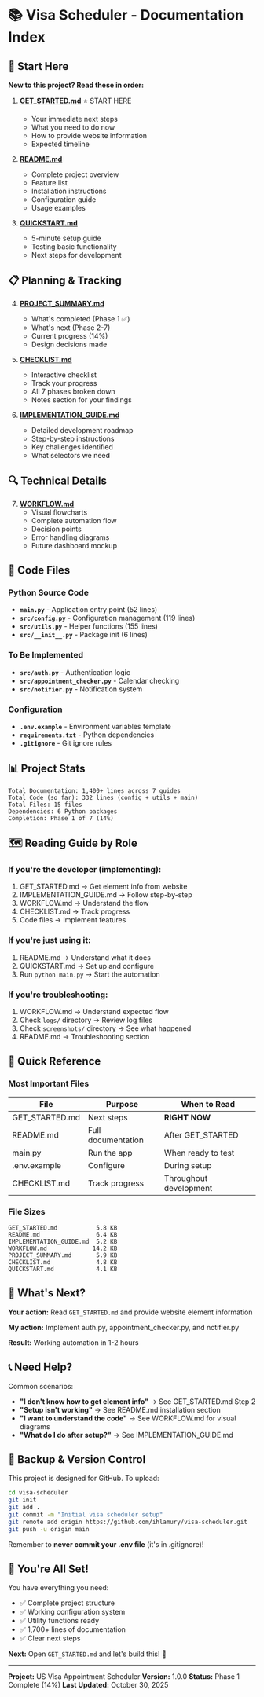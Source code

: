 # 📚 Visa Scheduler - Documentation Index

## 🎯 Start Here

**New to this project? Read these in order:**

1. **[GET_STARTED.md](GET_STARTED.md)** ⭐ START HERE
   - Your immediate next steps
   - What you need to do now
   - How to provide website information
   - Expected timeline

2. **[README.md](README.md)**
   - Complete project overview
   - Feature list
   - Installation instructions
   - Configuration guide
   - Usage examples

3. **[QUICKSTART.md](QUICKSTART.md)**
   - 5-minute setup guide
   - Testing basic functionality
   - Next steps for development

## 📋 Planning & Tracking

4. **[PROJECT_SUMMARY.md](PROJECT_SUMMARY.md)**
   - What's completed (Phase 1 ✅)
   - What's next (Phase 2-7)
   - Current progress (14%)
   - Design decisions made

5. **[CHECKLIST.md](CHECKLIST.md)**
   - Interactive checklist
   - Track your progress
   - All 7 phases broken down
   - Notes section for your findings

6. **[IMPLEMENTATION_GUIDE.md](IMPLEMENTATION_GUIDE.md)**
   - Detailed development roadmap
   - Step-by-step instructions
   - Key challenges identified
   - What selectors we need

## 🔍 Technical Details

7. **[WORKFLOW.md](WORKFLOW.md)**
   - Visual flowcharts
   - Complete automation flow
   - Decision points
   - Error handling diagrams
   - Future dashboard mockup

## 📁 Code Files

### Python Source Code
- **`main.py`** - Application entry point (52 lines)
- **`src/config.py`** - Configuration management (119 lines)
- **`src/utils.py`** - Helper functions (155 lines)
- **`src/__init__.py`** - Package init (6 lines)

### To Be Implemented
- **`src/auth.py`** - Authentication logic
- **`src/appointment_checker.py`** - Calendar checking
- **`src/notifier.py`** - Notification system

### Configuration
- **`.env.example`** - Environment variables template
- **`requirements.txt`** - Python dependencies
- **`.gitignore`** - Git ignore rules

## 📊 Project Stats

```
Total Documentation: 1,400+ lines across 7 guides
Total Code (so far): 332 lines (config + utils + main)
Total Files: 15 files
Dependencies: 6 Python packages
Completion: Phase 1 of 7 (14%)
```

## 🗺️ Reading Guide by Role

### If you're the developer (implementing):
1. GET_STARTED.md → Get element info from website
2. IMPLEMENTATION_GUIDE.md → Follow step-by-step
3. WORKFLOW.md → Understand the flow
4. CHECKLIST.md → Track progress
5. Code files → Implement features

### If you're just using it:
1. README.md → Understand what it does
2. QUICKSTART.md → Set up and configure
3. Run `python main.py` → Start the automation

### If you're troubleshooting:
1. WORKFLOW.md → Understand expected flow
2. Check `logs/` directory → Review log files
3. Check `screenshots/` directory → See what happened
4. README.md → Troubleshooting section

## 🎯 Quick Reference

### Most Important Files
| File | Purpose | When to Read |
|------|---------|--------------|
| GET_STARTED.md | Next steps | **RIGHT NOW** |
| README.md | Full documentation | After GET_STARTED |
| main.py | Run the app | When ready to test |
| .env.example | Configure | During setup |
| CHECKLIST.md | Track progress | Throughout development |

### File Sizes
```
GET_STARTED.md           5.8 KB
README.md                6.4 KB
IMPLEMENTATION_GUIDE.md  5.2 KB
WORKFLOW.md             14.2 KB
PROJECT_SUMMARY.md       5.9 KB
CHECKLIST.md             4.8 KB
QUICKSTART.md            4.1 KB
```

## 🚀 What's Next?

**Your action:** Read `GET_STARTED.md` and provide website element information

**My action:** Implement auth.py, appointment_checker.py, and notifier.py

**Result:** Working automation in 1-2 hours

## 📞 Need Help?

Common scenarios:
- **"I don't know how to get element info"** → See GET_STARTED.md Step 2
- **"Setup isn't working"** → See README.md installation section
- **"I want to understand the code"** → See WORKFLOW.md for visual diagrams
- **"What do I do after setup?"** → See IMPLEMENTATION_GUIDE.md

## 💾 Backup & Version Control

This project is designed for GitHub. To upload:

```bash
cd visa-scheduler
git init
git add .
git commit -m "Initial visa scheduler setup"
git remote add origin https://github.com/ihlamury/visa-scheduler.git
git push -u origin main
```

Remember to **never commit your .env file** (it's in .gitignore)!

## 🎉 You're All Set!

You have everything you need:
- ✅ Complete project structure
- ✅ Working configuration system
- ✅ Utility functions ready
- ✅ 1,700+ lines of documentation
- ✅ Clear next steps

**Next:** Open `GET_STARTED.md` and let's build this! 🚀

---

**Project:** US Visa Appointment Scheduler
**Version:** 1.0.0
**Status:** Phase 1 Complete (14%)
**Last Updated:** October 30, 2025

